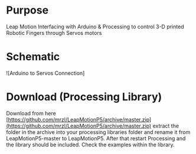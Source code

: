 # Purpose
Leap Motion Interfacing with Arduino & Processing to control 3-D printed Robotic Fingers through Servos motors  
# Schematic  
![Arduino to Servos Connection]
# Download (Processing Library)  
Download from here [https://github.com/mrzl/LeapMotionP5/archive/master.zip](https://github.com/mrzl/LeapMotionP5/archive/master.zip) extract the folder in the archive into your processing libraries folder and rename it from LeapMotionP5-master to LeapMotionP5. After that restart Processing and the library should be included. Check the examples within the library.
